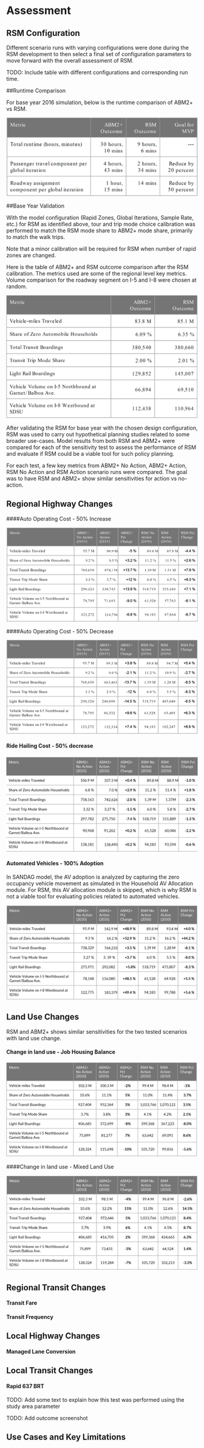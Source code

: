 # Assessment

## RSM Configuration

Different scenario runs with varying configurations were done during the RSM development to then select a final set of configuration parameters to move forward with the overall assessment of RSM. 

TODO: Include table with different configurations and corresponding run time. 



##Runtime Comparison 

For base year 2016 simulation, below is the runtime comparison of ABM2+ vs RSM. 

![](images\runtime_performance.PNG)



##Base Year Validation

With the model configuration (Rapid Zones, Global Iterations, Sample Rate, etc.) for RSM as identified above, tour and trip mode choice calibration was performed to match the RSM mode share to ABM2+ mode share, primarily to match the walk trips.

Note that a minor calibration will be required for RSM when number of rapid zones are changed. 

Here is the table of ABM2+ and RSM outcome comparison after the RSM calibration. The metrics used are some of the regional level key metrics. Volume comparison for the roadway segment on I-5 and I-8 were chosen at random. 

![](images\validation_performance.PNG)



After validating the RSM for base year with the chosen design configuration, RSM was used to carry out hypothetical planning studies related to some broader use-cases. Model results from both RSM and ABM2+ were compared for each of the sensitivity test to assess the performance of RSM and evaluate if RSM could be a viable tool for such policy planning. 

For each test, a few key metrics from ABM2+ No Action, ABM2+ Action, RSM No Action and RSM Action scenario runs were compared. The goal was to have RSM and ABM2+ show similar sensitivities for action vs no-action. 

## Regional Highway Changes

####Auto Operating Cost - 50% Increase

![](images\elasticity_aoc_plus_50%.PNG)



####Auto Operating Cost - 50% Decrease

![](images\elasticity_aoc_minus_50%.PNG)



#### Ride Hailing Cost - 50% decrease

![](images\elasticity_CMPR_RHC_minus_50%.PNG)



#### Automated Vehicles - 100% Adoption

In SANDAG model, the AV adoption is analyzed by capturing the zero occupancy vehicle movement as simulated in the Household AV Allocation module. For RSM, this AV allocation module is skipped, which is why RSM is not a viable tool for evaluating policies related to automated vehicles. 

![](images\elasticity_comparison_AV_100%.PNG)



## Land Use Changes

RSM and ABM2+ shows similar sensitivities for the two tested scenarios with land use change. 

#### Change in land use - Job Housing Balance

![](images\elasticity_comparison_JOB_HH.PNG)



####Change in land use - Mixed Land Use 

![](images\elasticity_comparison_Mixed_LU.PNG)



## Regional Transit Changes

#### Transit Fare



#### Transit Frequency







## Local Highway Changes

#### Managed Lane Conversion





## Local Transit Changes

#### Rapid 637 BRT

TODO: Add some text to explain how this test was performed using the study area parameter

TODO: Add outcome screenshot





## Use Cases and Key Limitations
